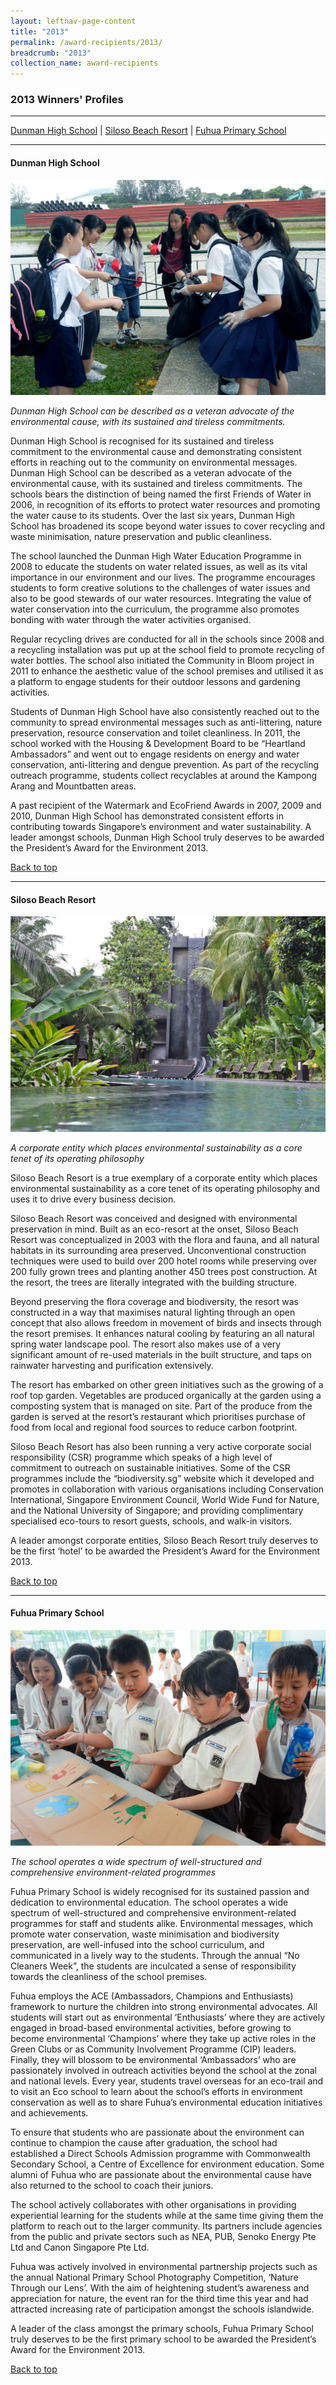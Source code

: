 ```yaml
---
layout: leftnav-page-content
title: "2013"
permalink: /award-recipients/2013/
breadcrumb: "2013"
collection_name: award-recipients
---
```


### 2013 Winners' Profiles

-------------------

[Dunman High School](#dhs) | [Siloso Beach Resort](#sbr) | [Fuhua Primary School](#fps)

-------------------

<a name="dhs"></a>
#### Dunman High School

![Dunman High School](/images/award-recipients/2013-dunman-high.jpg)

*Dunman High School can be described as a veteran advocate of the environmental cause, with its sustained and tireless commitments.*

Dunman High School is recognised for its sustained and tireless commitment to the environmental cause and demonstrating consistent efforts in reaching out to the community on environmental messages. Dunman High School can be described as a veteran advocate of the environmental cause, with its sustained and tireless commitments. The schools bears the distinction of being named the first Friends of Water in 2006, in recognition of its efforts to protect water resources and promoting the water cause to its students. Over the last six years, Dunman High School has broadened its scope beyond water issues to cover recycling and waste minimisation, nature preservation and public cleanliness.

The school launched the Dunman High Water Education Programme in 2008 to educate the students on water related issues, as well as its vital importance in our environment and our lives. The programme encourages students to form creative solutions to the challenges of water issues and also to be good stewards of our water resources. Integrating the value of water conservation into the curriculum, the programme also promotes bonding with water through the water activities organised.

Regular recycling drives are conducted for all in the schools since 2008 and a recycling installation was put up at the school field to promote recycling of water bottles. The school also initiated the Community in Bloom project in 2011 to enhance the aesthetic value of the school premises and utilised it as a platform to engage students for their outdoor lessons and gardening activities.

Students of Dunman High School have also consistently reached out to the community to spread environmental messages such as anti-littering, nature preservation, resource conservation and toilet cleanliness. In 2011, the school worked with the Housing & Development Board to be “Heartland Ambassadors” and went out to engage residents on energy and water conservation, anti-littering and dengue prevention. As part of the recycling outreach programme, students collect recyclables at around the Kampong Arang and Mountbatten areas.

A past recipient of the Watermark and EcoFriend Awards in 2007, 2009 and 2010, Dunman High School has demonstrated consistent efforts in contributing towards Singapore’s environment and water sustainability. A leader amongst schools, Dunman High School truly deserves to be awarded the President’s Award for the Environment 2013.

[Back to top](#top)

-------------------

<a name="sbr"></a>
#### Siloso Beach Resort

![Siloso Beach Resort](/images/award-recipients/2013-siloso-beach-resort.jpg)

*A corporate entity which places environmental sustainability as a core tenet of its operating philosophy*

Siloso Beach Resort is a true exemplary of a corporate entity which places environmental sustainability as a core tenet of its operating philosophy and uses it to drive every business decision.

Siloso Beach Resort was conceived and designed with environmental preservation in mind. Built as an eco-resort at the onset, Siloso Beach Resort was conceptualized in 2003 with the flora and fauna, and all natural habitats in its surrounding area preserved. Unconventional construction techniques were used to build over 200 hotel rooms while preserving over 200 fully grown trees and planting another 450 trees post construction. At the resort, the trees are literally integrated with the building structure.

Beyond preserving the flora coverage and biodiversity, the resort was constructed in a way that maximises natural lighting through an open concept that also allows freedom in movement of birds and insects through the resort premises. It enhances natural cooling by featuring an all natural spring water landscape pool. The resort also makes use of a very significant amount of re-used materials in the built structure, and taps on rainwater harvesting and purification extensively.

The resort has embarked on other green initiatives such as the growing of a roof top garden. Vegetables are produced organically at the garden using a composting system that is managed on site. Part of the produce from the garden is served at the resort’s restaurant which prioritises purchase of food from local and regional food sources to reduce carbon footprint.

Siloso Beach Resort has also been running a very active corporate social responsibility (CSR) programme which speaks of a high level of commitment to outreach on sustainable initiatives. Some of the CSR programmes include the “biodiversity.sg” website which it developed and promotes in collaboration with various organisations including Conservation International, Singapore Environment Council, World Wide Fund for Nature, and the National University of Singapore; and providing complimentary specialised eco-tours to resort guests, schools, and walk-in visitors.

A leader amongst corporate entities, Siloso Beach Resort truly deserves to be the first ‘hotel’ to be awarded the President’s Award for the Environment 2013.

[Back to top](#top)

-------------------

<a name="fps"></a>
#### Fuhua Primary School

![Fuhua Primary School](/images/award-recipients/2013-fuhua-pri.jpg)

*The school operates a wide spectrum of well-structured and comprehensive environment-related programmes*

Fuhua Primary School is widely recognised for its sustained passion and dedication to environmental education. The school operates a wide spectrum of well-structured and comprehensive environment-related programmes for staff and students alike. Environmental messages, which promote water conservation, waste minimisation and biodiversity preservation, are well-infused into the school curriculum, and communicated in a lively way to the students. Through the annual “No Cleaners Week”, the students are inculcated a sense of responsibility towards the cleanliness of the school premises.

Fuhua employs the ACE (Ambassadors, Champions and Enthusiasts) framework to nurture the children into strong environmental advocates. All students will start out as environmental ‘Enthusiasts’ where they are actively engaged in broad-based environmental activities, before growing to become environmental ‘Champions’ where they take up active roles in the Green Clubs or as Community Involvement Programme (CIP) leaders. Finally, they will blossom to be environmental ‘Ambassadors’ who are passionately involved in outreach activities beyond the school at the zonal and national levels. Every year, students travel overseas for an eco-trail and to visit an Eco school to learn about the school’s efforts in environment conservation as well as to share Fuhua’s environmental education initiatives and achievements.

To ensure that students who are passionate about the environment can continue to champion the cause after graduation, the school had established a Direct Schools Admission programme with Commonwealth Secondary School, a Centre of Excellence for environment education. Some alumni of Fuhua who are passionate about the environmental cause have also returned to the school to coach their juniors.

The school actively collaborates with other organisations in providing experiential learning for the students while at the same time giving them the platform to reach out to the larger community. Its partners include agencies from the public and private sectors such as NEA, PUB, Senoko Energy Pte Ltd and Canon Singapore Pte Ltd.

Fuhua was actively involved in environmental partnership projects such as the annual National Primary School Photography Competition, ‘Nature Through our Lens’. With the aim of heightening student’s awareness and appreciation for nature, the event ran for the third time this year and had attracted increasing rate of participation amongst the schools islandwide.

A leader of the class amongst the primary schools, Fuhua Primary School truly deserves to be the first primary school to be awarded the President’s Award for the Environment 2013.

[Back to top](#top)
